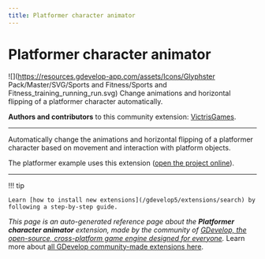 ```yaml
---
title: Platformer character animator
---
```

# Platformer character animator

![](https://resources.gdevelop-app.com/assets/Icons/Glyphster Pack/Master/SVG/Sports and Fitness/Sports and Fitness_training_running_run.svg)
Change animations and horizontal flipping of a platformer character automatically.

**Authors and contributors** to this community extension: [VictrisGames](https://gd.games/VictrisGames).

---

Automatically change the animations and horizontal flipping of a platformer character based on movement and interaction with platform objects.

The platformer example uses this extension ([open the project online](https://editor.gdevelop.io/?project=example://platformer)).

---

!!! tip

    Learn [how to install new extensions](/gdevelop5/extensions/search) by following a step-by-step guide.

*This page is an auto-generated reference page about the **Platformer character animator** extension, made by the community of [GDevelop, the open-source, cross-platform game engine designed for everyone](https://gdevelop.io/).* Learn more about [all GDevelop community-made extensions here](/gdevelop5/extensions).
